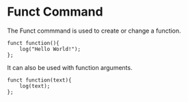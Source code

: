 # Funct Command
The Funct commmand is used to create or change a function.
 
```
funct function(){
    log("Hello World!");
};
```

It can also be used with function arguments.

```
funct function(text){
    log(text);
};
```